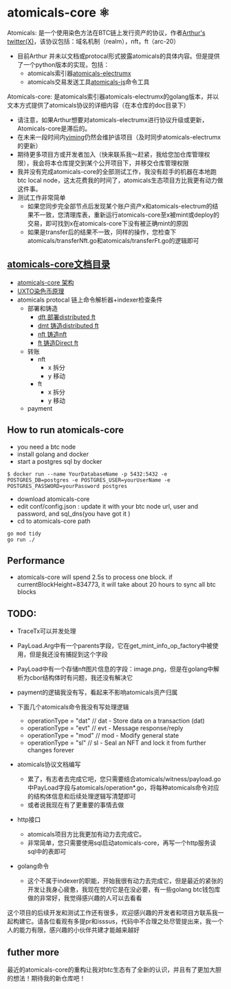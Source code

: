 # atomicals-core ⚛️

Atomicals: 是一个使用染色方法在BTC链上发行资产的协议，作者[Arthur's twitter(X)](https://twitter.com/atomicalsxyz)，该协议包括：域名机制（realm），nft，ft（arc-20）

- 目前Arthur 并未以文档或protocal形式披露atomicals的具体内容。但是提供了一个python版本的实现，包括：
    - atomicals索引器[atomicals-electrumx](https://github.com/atomicals/atomicals-electrumx)
    - atomicals交易发送工具[atomicals-js](https://github.com/atomicals/atomicals-js)命令工具

Atomicals-core: 是atomicals索引器atomicals-electrumx的golang版本，并以文本方式提供了atomicals协议的详细内容（在本仓库的doc目录下）

- 请注意，如果Arthur想要对atomicals-electrumx进行协议升级或更新，Atomicals-core是滞后的。
- 在未来一段时间内[yiming](https://github.com/yimingWOW)仍然会维护该项目（及时同步atomicals-electrumx的更新）
- 期待更多项目方或开发者加入（快来联系我～赶紧，我给您加仓库管理权限），我会将本仓库提交到某个公开项目下，并移交仓库管理权限
- 我并没有完成atomicals-core的全部测试工作，我没有趁手的机器在本地跑btc local node，这太花费我的时间了，atomicals生态项目方比我更有动力做这件事。
- 测试工作非常简单
    - 如果您同步完全部节点后发现某个账户资产x和atomicals-electrum的结果不一致，您清理库表，重新运行atomicals-core至x被mint或deploy的交易，即可找到x在atomicals-core下没有被正确mint的原因
    - 如果是transfer后的结果不一致，同样的操作，您检查下atomicals/transferNft.go和atomicals/transferFt.go的逻辑即可


## [atomicals-core文档目录](https://github.com/yimingWOW/atomicals-core/tree/main/doc)
- [atomicals-core 架构](https://github.com/yimingWOW/atomicals-core/tree/main/doc/0.atomicalsCoreFramework.md)
- [UXTO染色币原理](https://github.com/yimingWOW/atomicals-core/tree/main/doc/1.utxoColor.md)
- atomicals protocal 链上命令解析器+indexer检查条件
    - 部署和铸造
        - [dft 部署distributed ft](https://github.com/yimingWOW/atomicals-core/tree/main/doc/3.dft.md)
        - [dmt 铸造distributed ft](https://github.com/yimingWOW/atomicals-core/tree/main/doc/4.dmt.md)
        - [nft 铸造nft](https://github.com/yimingWOW/atomicals-core/tree/main/doc/5.nft.md)
        - [ft  铸造Direct ft](https://github.com/yimingWOW/atomicals-core/tree/main/doc/6.ft.md)
    - 转账
        - nft
            - x 拆分
            - y 移动
        - ft
            - x 拆分
            - y 移动
    - payment

## How to run atomicals-core
- you need a btc node
- install golang and docker
- start a postgres sql by docker
```
$ docker run --name YourDatabaseName -p 5432:5432 -e POSTGRES_DB=postgres -e POSTGRES_USER=yourUserName -e POSTGRES_PASSWORD=yourPassword postgres
``` 
- download atomicals-core
- edit conf/config.json : update it with your btc node url, user and password, and sql_dns(you have got it )
- cd to atomicals-core path
``` 
go mod tidy
go run ./
``` 

## Performance
- atomicals-core will spend 2.5s to process one block. if currentBlockHeight=834773, it will take about 20 hours to sync all btc blocks

## TODO:
- TraceTx可以并发处理
- PayLoad.Arg中有一个parents字段，它在get_mint_info_op_factory中被使用，但是我还没有捕捉到这个字段
- PayLoad中有一个存储nft图片信息的字段：image.png，但是在golang中解析为cbor结构体时有问题，我还没有解决它
- payment的逻辑我没有写，看起来不影响atomicals资产归属
- 下面几个atomicals命令我没有写处理逻辑
    - operationType = "dat" // dat - Store data on a transaction (dat)
    - operationType = "evt" // evt - Message response/reply
    - operationType = "mod" // mod - Modify general state
    - operationType = "sl" // sl - Seal an NFT and lock it from further changes forever

- atomicals协议文档编写
    - 累了，有志者去完成它吧，您只需要结合atomicals/witness/payload.go中PayLoad字段与atomicals/operation*.go，将每种atomicals命令对应的结构体信息和后续处理逻辑写清楚即可
    - 或者说我现在有了更重要的事情去做

- http接口
    - atomicals项目方比我更加有动力去完成它。
    - 非常简单，您只需要使用sql启动atomicals-core，再写一个http服务读sql中的表即可

- golang命令
    - 这个不属于indexer的职能，开始我很有动力去完成它，但是最近的紧张的开发让我身心疲惫，我现在觉的它是在没必要，有一些golang btc钱包库做的非常好，我觉得感兴趣的人可以去看看


这个项目的后续开发和测试工作还有很多，欢迎感兴趣的开发者和项目方联系我一起构建它。请各位看观有多提pr和isssus，代码中不合理之处尽管提出来，我一个人的能力有限，感兴趣的小伙伴共建才能越来越好


## futher more
最近的atomicals-core的重构让我对btc生态有了全新的认识，并且有了更加大胆的想法！期待我的新仓库吧！